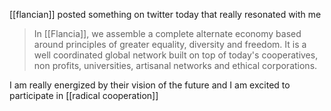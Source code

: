 [[flancian]] posted something on twitter today that really resonated with me

>In \[\[Flancia\]\], we assemble a complete alternate economy based around principles of greater equality, diversity and freedom. It is a well coordinated global network built on top of today's cooperatives, non profits, universities, artisanal networks and ethical corporations.

I am really energized by their vision of the future and I am excited to participate in [[radical cooperation]]